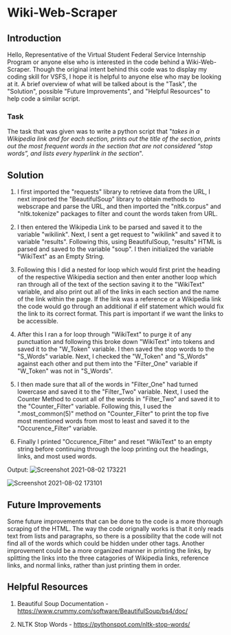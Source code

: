 # Wiki-Web-Scraper
## Introduction
Hello, Representative of the Virtual Student Federal Service Internship Program or anyone else who is interested in the code behind a Wiki-Web-Scraper. Though the original intent behind this code was to display my coding skill for VSFS, I hope it is helpful to anyone else who may be looking at it. A brief overview of what will be talked about is the "Task", the "Solution", possible "Future Improvements", and "Helpful Resources" to help code a similar script.

### Task
The task that was given was to write a python script that "*takes in a Wikipedia link and for each section, prints out the title of the section, prints out the most frequent words in the section that are not considered “stop words”, and lists every hyperlink in the section*".

## Solution
1. I first imported the "requests" library to retrieve data from the URL, I next imported the "BeautifulSoup" library to obtain methods to webscrape and parse the URL, and then imported the "nltk.corpus" and "nltk.tokenize" packages to filter and count the words taken from URL.

2. I then entered the Wikipedia Link to be parsed and saved it to the variable "wikilink". Next, I sent a get request to "wikilink" and saved it to variable "results". Following this, using BeautifulSoup, "results" HTML is parsed and saved to the variable "soup". I then initialized the variable "WikiText" as an Empty String.

3. Following this I did a nested for loop which would first print the heading of the respective Wikipedia section and then enter another loop which ran through all of the text of the section saving it to the "WikiText" variable, and also print out all of the links in each section and the name of the link within the page. If the link was a reference or a Wikipedia link the code would go through an additional if elif statement which would fix the link to its correct format. This part is important if we want the links to be accessible.

4. After this I ran a for loop through "WikiText" to purge it of any punctuation and following this broke down "WikiText" into tokens and saved it to the "W_Token" variable. I then saved the stop words to the "S_Words" variable. Next, I checked the "W_Token" and "S_Words" against each other and put them into the "Filter_One" variable if "W_Token" was not in "S_Words".

5. I then made sure that all of the words in "Filter_One" had turned lowercase and saved it to the "Filter_Two" variable. Next, I used the Counter Method to count all of the words in "Filter_Two" and saved it to the "Counter_Filter" variable. Following this, I used the ".most_common(5)" method on "Counter_Filter" to print the top five most mentioned words from most to least and saved it to the "Occurence_Filter" variable.

6. Finally I printed "Occurence_Filter" and reset "WikiText" to an empty string before continuing through the loop printing out the headings, links, and most used words.

Output:
![Screenshot 2021-08-02 173221](https://user-images.githubusercontent.com/88068824/127926558-9e918f09-e34e-4648-9d5b-cc363a7b272e.png)

![Screenshot 2021-08-02 173101](https://user-images.githubusercontent.com/88068824/127926602-222a4ef0-0f4d-4536-93f8-51565b495e47.png)

## Future Improvements
Some future improvements that can be done to the code is a more thorough scraping of the HTML. The way the code orignally works is that it only reads text from lists and paragraphs, so there is a possibility that the code will not find all of the words which could be hidden under other tags. Another improvement could be a more organized manner in printing the links, by splitting the links into the three catagories of Wikipedia links, reference links, and normal links, rather than just printing them in order.

## Helpful Resources
1. Beautiful Soup Documentation - https://www.crummy.com/software/BeautifulSoup/bs4/doc/

2. NLTK Stop Words - https://pythonspot.com/nltk-stop-words/
